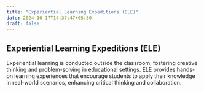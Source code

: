 ```yaml
---
title: "Experiential Learning Expeditions (ELE)"
date: 2024-10-17T14:37:47+05:30
draft: false
---
```


## Experiential Learning Expeditions (ELE)

Experiential learning is conducted outside the classroom, fostering creative thinking and problem-solving in educational settings. ELE provides hands-on learning experiences that encourage students to apply their knowledge in real-world scenarios, enhancing critical thinking and collaboration.
